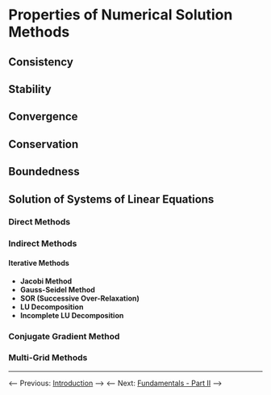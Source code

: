 # Properties of Numerical Solution Methods

## Consistency

## Stability

## Convergence

## Conservation

## Boundedness

## Solution of Systems of Linear Equations

### Direct Methods

### Indirect Methods

#### Iterative Methods

- **Jacobi Method**
- **Gauss-Seidel Method**
- **SOR (Successive Over-Relaxation)**
- **LU Decomposition**
- **Incomplete LU Decomposition**

### Conjugate Gradient Method

### Multi-Grid Methods

---
<-- Previous: [Introduction](introduction.md) -->
<-- Next: [Fundamentals - Part II](Fundamental_Part02.md) -->
